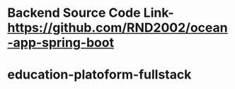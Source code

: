 # Backend Source Code Link-https://github.com/RND2002/ocean-app-spring-boot

# education-platoform-fullstack
